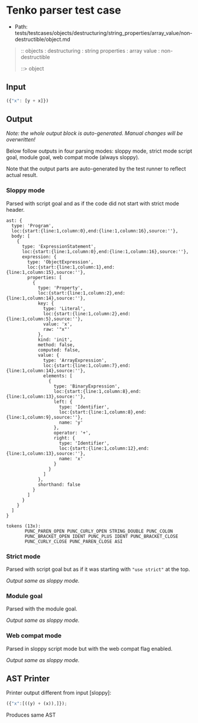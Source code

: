 # Tenko parser test case

- Path: tests/testcases/objects/destructuring/string_properties/array_value/non-destructible/object.md

> :: objects : destructuring : string properties : array value : non-destructible
>
> ::> object

## Input

`````js
({"x": [y + x]})
`````

## Output

_Note: the whole output block is auto-generated. Manual changes will be overwritten!_

Below follow outputs in four parsing modes: sloppy mode, strict mode script goal, module goal, web compat mode (always sloppy).

Note that the output parts are auto-generated by the test runner to reflect actual result.

### Sloppy mode

Parsed with script goal and as if the code did not start with strict mode header.

`````
ast: {
  type: 'Program',
  loc:{start:{line:1,column:0},end:{line:1,column:16},source:''},
  body: [
    {
      type: 'ExpressionStatement',
      loc:{start:{line:1,column:0},end:{line:1,column:16},source:''},
      expression: {
        type: 'ObjectExpression',
        loc:{start:{line:1,column:1},end:{line:1,column:15},source:''},
        properties: [
          {
            type: 'Property',
            loc:{start:{line:1,column:2},end:{line:1,column:14},source:''},
            key: {
              type: 'Literal',
              loc:{start:{line:1,column:2},end:{line:1,column:5},source:''},
              value: 'x',
              raw: '"x"'
            },
            kind: 'init',
            method: false,
            computed: false,
            value: {
              type: 'ArrayExpression',
              loc:{start:{line:1,column:7},end:{line:1,column:14},source:''},
              elements: [
                {
                  type: 'BinaryExpression',
                  loc:{start:{line:1,column:8},end:{line:1,column:13},source:''},
                  left: {
                    type: 'Identifier',
                    loc:{start:{line:1,column:8},end:{line:1,column:9},source:''},
                    name: 'y'
                  },
                  operator: '+',
                  right: {
                    type: 'Identifier',
                    loc:{start:{line:1,column:12},end:{line:1,column:13},source:''},
                    name: 'x'
                  }
                }
              ]
            },
            shorthand: false
          }
        ]
      }
    }
  ]
}

tokens (13x):
       PUNC_PAREN_OPEN PUNC_CURLY_OPEN STRING_DOUBLE PUNC_COLON
       PUNC_BRACKET_OPEN IDENT PUNC_PLUS IDENT PUNC_BRACKET_CLOSE
       PUNC_CURLY_CLOSE PUNC_PAREN_CLOSE ASI
`````

### Strict mode

Parsed with script goal but as if it was starting with `"use strict"` at the top.

_Output same as sloppy mode._

### Module goal

Parsed with the module goal.

_Output same as sloppy mode._

### Web compat mode

Parsed in sloppy script mode but with the web compat flag enabled.

_Output same as sloppy mode._

## AST Printer

Printer output different from input [sloppy]:

````js
({"x":[((y) + (x)),]});
````

Produces same AST

